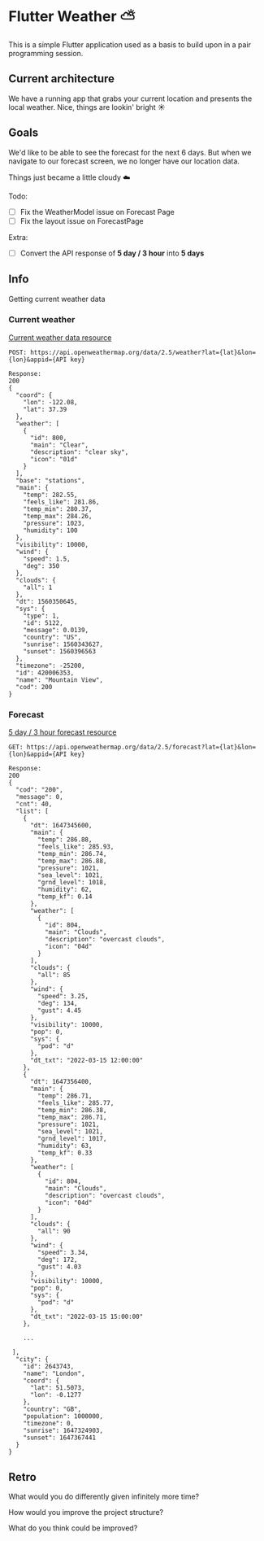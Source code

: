 # Flutter Weather ⛅️

This is a simple Flutter application used as a basis to build upon in a pair programming session.

## Current architecture

We have a running app that grabs your current location and presents the local weather. Nice, things are lookin' bright ☀️

## Goals

We'd like to be able to see the forecast for the next 6 days. But when we navigate to our forecast screen, we no longer have our location data.

Things just became a little cloudy ☁️

Todo:

- [ ] Fix the WeatherModel issue on Forecast Page
- [ ] Fix the layout issue on ForecastPage

Extra:

- [ ] Convert the API response of **5 day / 3 hour** into **5 days**

## Info

Getting current weather data

### Current weather

[Current weather data resource](https://openweathermap.org/current)
```
POST: https://api.openweathermap.org/data/2.5/weather?lat={lat}&lon={lon}&appid={API key}

Response:
200
{
  "coord": {
    "lon": -122.08,
    "lat": 37.39
  },
  "weather": [
    {
      "id": 800,
      "main": "Clear",
      "description": "clear sky",
      "icon": "01d"
    }
  ],
  "base": "stations",
  "main": {
    "temp": 282.55,
    "feels_like": 281.86,
    "temp_min": 280.37,
    "temp_max": 284.26,
    "pressure": 1023,
    "humidity": 100
  },
  "visibility": 10000,
  "wind": {
    "speed": 1.5,
    "deg": 350
  },
  "clouds": {
    "all": 1
  },
  "dt": 1560350645,
  "sys": {
    "type": 1,
    "id": 5122,
    "message": 0.0139,
    "country": "US",
    "sunrise": 1560343627,
    "sunset": 1560396563
  },
  "timezone": -25200,
  "id": 420006353,
  "name": "Mountain View",
  "cod": 200
}
```

### Forecast

[5 day / 3 hour forecast resource](https://openweathermap.org/forecast5)

```
GET: https://api.openweathermap.org/data/2.5/forecast?lat={lat}&lon={lon}&appid={API key}

Response:
200
{
  "cod": "200",
  "message": 0,
  "cnt": 40,
  "list": [
    {
      "dt": 1647345600,
      "main": {
        "temp": 286.88,
        "feels_like": 285.93,
        "temp_min": 286.74,
        "temp_max": 286.88,
        "pressure": 1021,
        "sea_level": 1021,
        "grnd_level": 1018,
        "humidity": 62,
        "temp_kf": 0.14
      },
      "weather": [
        {
          "id": 804,
          "main": "Clouds",
          "description": "overcast clouds",
          "icon": "04d"
        }
      ],
      "clouds": {
        "all": 85
      },
      "wind": {
        "speed": 3.25,
        "deg": 134,
        "gust": 4.45
      },
      "visibility": 10000,
      "pop": 0,
      "sys": {
        "pod": "d"
      },
      "dt_txt": "2022-03-15 12:00:00"
    },
    {
      "dt": 1647356400,
      "main": {
        "temp": 286.71,
        "feels_like": 285.77,
        "temp_min": 286.38,
        "temp_max": 286.71,
        "pressure": 1021,
        "sea_level": 1021,
        "grnd_level": 1017,
        "humidity": 63,
        "temp_kf": 0.33
      },
      "weather": [
        {
          "id": 804,
          "main": "Clouds",
          "description": "overcast clouds",
          "icon": "04d"
        }
      ],
      "clouds": {
        "all": 90
      },
      "wind": {
        "speed": 3.34,
        "deg": 172,
        "gust": 4.03
      },
      "visibility": 10000,
      "pop": 0,
      "sys": {
        "pod": "d"
      },
      "dt_txt": "2022-03-15 15:00:00"
    },

    ...

 ],
  "city": {
    "id": 2643743,
    "name": "London",
    "coord": {
      "lat": 51.5073,
      "lon": -0.1277
    },
    "country": "GB",
    "population": 1000000,
    "timezone": 0,
    "sunrise": 1647324903,
    "sunset": 1647367441
  }
}
```

## Retro

What would you do differently given infinitely more time?

How would you improve the project structure?

What do you think could be improved?

